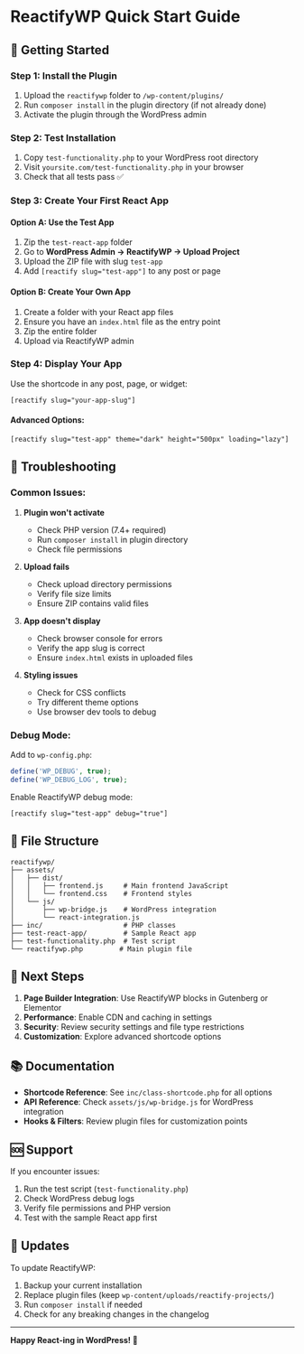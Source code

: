 # ReactifyWP Quick Start Guide

## 🚀 Getting Started

### Step 1: Install the Plugin

1. Upload the `reactifywp` folder to `/wp-content/plugins/`
2. Run `composer install` in the plugin directory (if not already done)
3. Activate the plugin through the WordPress admin

### Step 2: Test Installation

1. Copy `test-functionality.php` to your WordPress root directory
2. Visit `yoursite.com/test-functionality.php` in your browser
3. Check that all tests pass ✅

### Step 3: Create Your First React App

#### Option A: Use the Test App
1. Zip the `test-react-app` folder
2. Go to **WordPress Admin → ReactifyWP → Upload Project**
3. Upload the ZIP file with slug `test-app`
4. Add `[reactify slug="test-app"]` to any post or page

#### Option B: Create Your Own App
1. Create a folder with your React app files
2. Ensure you have an `index.html` file as the entry point
3. Zip the entire folder
4. Upload via ReactifyWP admin

### Step 4: Display Your App

Use the shortcode in any post, page, or widget:

```
[reactify slug="your-app-slug"]
```

#### Advanced Options:
```
[reactify slug="test-app" theme="dark" height="500px" loading="lazy"]
```

## 🔧 Troubleshooting

### Common Issues:

1. **Plugin won't activate**
   - Check PHP version (7.4+ required)
   - Run `composer install` in plugin directory
   - Check file permissions

2. **Upload fails**
   - Check upload directory permissions
   - Verify file size limits
   - Ensure ZIP contains valid files

3. **App doesn't display**
   - Check browser console for errors
   - Verify the app slug is correct
   - Ensure `index.html` exists in uploaded files

4. **Styling issues**
   - Check for CSS conflicts
   - Try different theme options
   - Use browser dev tools to debug

### Debug Mode:

Add to `wp-config.php`:
```php
define('WP_DEBUG', true);
define('WP_DEBUG_LOG', true);
```

Enable ReactifyWP debug mode:
```
[reactify slug="test-app" debug="true"]
```

## 📁 File Structure

```
reactifywp/
├── assets/
│   ├── dist/
│   │   ├── frontend.js     # Main frontend JavaScript
│   │   └── frontend.css    # Frontend styles
│   └── js/
│       ├── wp-bridge.js    # WordPress integration
│       └── react-integration.js
├── inc/                    # PHP classes
├── test-react-app/         # Sample React app
├── test-functionality.php  # Test script
└── reactifywp.php         # Main plugin file
```

## 🎯 Next Steps

1. **Page Builder Integration**: Use ReactifyWP blocks in Gutenberg or Elementor
2. **Performance**: Enable CDN and caching in settings
3. **Security**: Review security settings and file type restrictions
4. **Customization**: Explore advanced shortcode options

## 📚 Documentation

- **Shortcode Reference**: See `inc/class-shortcode.php` for all options
- **API Reference**: Check `assets/js/wp-bridge.js` for WordPress integration
- **Hooks & Filters**: Review plugin files for customization points

## 🆘 Support

If you encounter issues:

1. Run the test script (`test-functionality.php`)
2. Check WordPress debug logs
3. Verify file permissions and PHP version
4. Test with the sample React app first

## 🔄 Updates

To update ReactifyWP:

1. Backup your current installation
2. Replace plugin files (keep `wp-content/uploads/reactify-projects/`)
3. Run `composer install` if needed
4. Check for any breaking changes in the changelog

---

**Happy React-ing in WordPress! 🎉**
